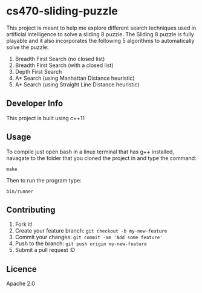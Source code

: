 # cs470-sliding-puzzle
This project is meant to help me explore different search techniques used in artificial intelligence to solve a sliding 8 puzzle.
The Sliding 8 puzzle is fully playable and it also incorporates the following 5 algorithms to automatically solve the puzzle:

1. Breadth First Search (no closed list)
2. Breadth First Search (with a closed list)
3. Depth First Search
4. A\* Search (using Manhattan Distance heuristic)
5. A\* Search (using Straight Line Distance heuristic)


## Developer Info ##
This project is built using c++11

## Usage

To compile just open bash in a linux terminal that has g++ installed,
navagate to the folder that you cloned the project in and type the command:

`make`

Then to run the program type:

`bin/runner`

## Contributing

1. Fork it!
2. Create your feature branch: `git checkout -b my-new-feature`
3. Commit your changes: `git commit -am 'Add some feature'`
4. Push to the branch: `git push origin my-new-feature`
5. Submit a pull request :D

## Licence 
Apache 2.0

